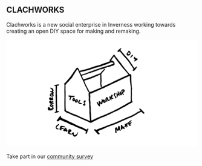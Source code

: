 ## CLACHWORKS

Clachworks is a new social enterprise in Inverness working towards creating an open DIY space for making and remaking.

![toolsworkshop](/toolsworkshop.png)

Take part in our [community survey](https://s.surveyplanet.com/qAIb34M0h)

